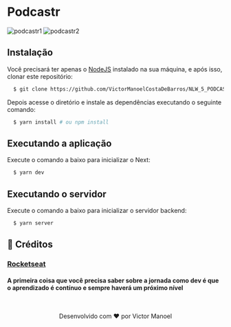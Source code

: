 # Podcastr

![podcastr1](https://user-images.githubusercontent.com/56448760/116146002-5f696980-a6b4-11eb-8b56-fa8226bf8dcb.png)
![podcastr2](https://user-images.githubusercontent.com/56448760/116146063-73ad6680-a6b4-11eb-9e82-e10082e6e37d.png)

## Instalação

Você precisará ter apenas o [NodeJS](https://nodejs.org) instalado na sua máquina, e após isso, clonar este repositório:
```bash
  $ git clone https://github.com/VictorManoelCostaDeBarros/NLW_5_PODCASTR.git
```

Depois acesse o diretório e instale as dependências executando o seguinte comando:
```bash
  $ yarn install # ou npm install
```

## Executando a aplicação

Execute o comando a baixo para inicializar o Next:
```bash
  $ yarn dev
```
## Executando o servidor

Execute o comando a baixo para inicializar o servidor backend:
```bash
  $ yarn server
```

## 🤝 Créditos

### [Rocketseat](https://rocketseat.com.br/)
#### A primeira coisa que você precisa saber sobre a jornada como dev é que o aprendizado é contínuo e sempre haverá um próximo nível


<br>
<p align="center">
Desenvolvido com ❤️ por Victor Manoel
</p>
